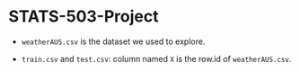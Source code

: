 # STATS-503-Project

+ `weatherAUS.csv` is the dataset we used to explore.

+ `train.csv` and `test.csv`: column named `X` is the row.id of `weatherAUS.csv`.
